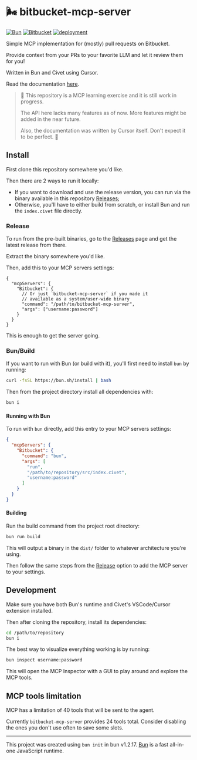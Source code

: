 # 🌬️ bitbucket-mcp-server

[![Bun][bun-badge]](https://bun.sh/)
[![Bitbucket][bitbucket-badge]](https://www.npmjs.com/package/bitbucket)
[![deployment](https://github.com/jliocsar/bitbucket-mcp-server/actions/workflows/release.yml/badge.svg?branch=main)](https://github.com/jliocsar/bitbucket-mcp-server/actions/workflows/release.yml)

Simple MCP implementation for (mostly) pull requests on Bitbucket.

Provide context from your PRs to your favorite LLM and let it review them for you!

Written in Bun and Civet using Cursor.

Read the documentation [here](docs.md).

> 🚧 This repository is a MCP learning exercise and it is still work in progress.
>
> The API here lacks many features as of now. More features might be added in the near future.
>
> Also, the documentation was written by Cursor itself. Don't expect it to be perfect. 🚧

## Install

First clone this repository somewhere you'd like.

Then there are 2 ways to run it locally:

- If you want to download and use the release version, you can run via the binary available in this repository [Releases][bitbucket-mcp-server-releases];
- Otherwise, you'll have to either build from scratch, or install Bun and run the `index.civet` file directly.

### Release

To run from the pre-built binaries, go to the [Releases][bitbucket-mcp-server-releases] page and get the latest release from there.

Extract the binary somewhere you'd like.

Then, add this to your MCP servers settings:

```jsonc
{
  "mcpServers": {
    "Bitbucket": {
      // Or just `bitbucket-mcp-server` if you made it
      // available as a system/user-wide binary
      "command": "/path/to/bitbucket-mcp-server",
      "args": ["username:password"]
    }
  }
}
```

This is enough to get the server going.

### Bun/Build

If you want to run with Bun (or build with it), you'll first need to install `bun` by running:

```sh
curl -fsSL https://bun.sh/install | bash
```

Then from the project directory install all dependencies with:

```sh
bun i
```

#### Running with Bun

To run with `bun` directly, add this entry to your MCP servers settings:

```json
{
  "mcpServers": {
    "Bitbucket": {
      "command": "bun",
      "args": [
        "run",
        "/path/to/repository/src/index.civet",
        "username:password"
      ]
    }
  }
}
```

#### Building

Run the build command from the project root directory:

```sh
bun run build
```

This will output a binary in the `dist/` folder to whatever architecture you're using.

Then follow the same steps from the [Release](#release) option to add the MCP server to your settings.

## Development

Make sure you have both Bun's runtime and Civet's VSCode/Cursor extension installed.

Then after cloning the repository, install its dependencies:

```sh
cd /path/to/repository
bun i
```

The best way to visualize everything working is by running:

```sh
bun inspect username:password
```

This will open the MCP Inspector with a GUI to play around and explore the MCP tools.

## MCP tools limitation

MCP has a limitation of 40 tools that will be sent to the agent.

Currently `bitbucket-mcp-server` provides 24 tools total. Consider disabling the ones you don't use often to save some slots.

---

This project was created using `bun init` in bun v1.2.17. [Bun](https://bun.sh) is a fast all-in-one JavaScript runtime.

[bitbucket-badge]: https://img.shields.io/badge/bitbucket-blue?logo=bitbucket&color=0052CC
[bun-badge]: https://img.shields.io/badge/bun.sh-black?logo=bun&color=000000
[bitbucket-mcp-server-releases]: https://github.com/jliocsar/bitbucket-mcp-server/releases
